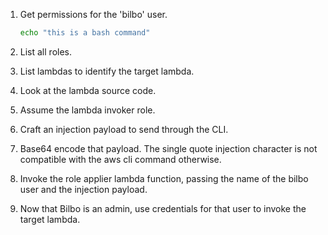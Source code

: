 1. Get permissions for the 'bilbo' user.

    ```bash
    echo "this is a bash command"
    ```
2. List all roles.
3. List lambdas to identify the target lambda.
4. Look at the lambda source code.
5. Assume the lambda invoker role.
6. Craft an injection payload to send through the CLI.
7. Base64 encode that payload. The single quote injection character is not compatible with the aws cli command otherwise.
8. Invoke the role applier lambda function, passing the name of the bilbo user and the injection payload. 
9. Now that Bilbo is an admin, use credentials for that user to invoke the target lambda. 